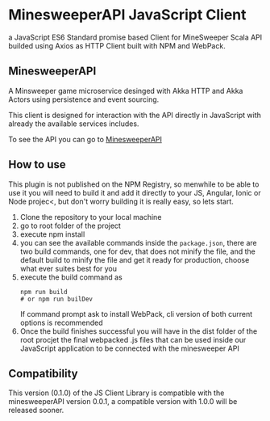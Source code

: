 # MinesweeperAPI JavaScript Client

a JavaScript ES6 Standard promise based Client for MineSweeper Scala API builded using Axios as HTTP Client built with NPM and WebPack.

## MinesweeperAPI

A Minsweeper game microservice desinged with Akka HTTP and Akka Actors using persistence and event sourcing.

This client is designed for interaction with the API directly in JavaScript with already the available services includes.

To see the API you can go to
[MinesweeperAPI](https://github.com/david93111/minesweeperAPI)

## How to use

This plugin is not published on the NPM Registry, so menwhile to be able to use it you will need to build it and add it directly to your JS, Angular, Ionic or Node projec<, but don't worry building it is really easy, so lets start.

1. Clone the repository to your local machine
2. go to root folder of the project
3. execute npm install
4. you can see the available commands inside the `package.json`,
   there are two build commands, one for dev, that does not minify the file, and the default build to minify the file and get it ready for production, choose what ever suites best for you
5. execute the build command as 
   ```
   npm run build 
   # or npm run builDev
   ```
   If command prompt ask to install WebPack, cli version of both current options is recommended
6. Once the build finishes successful you will have in the dist    folder of the root procjet the final webpacked .js files
   that can be used inside our JavaScript application to be connected with the minesweeper API

## Compatibility

This version (0.1.0) of the JS Client Library is compatible with the minesweeperAPI version 0.0.1, a compatible version with 1.0.0 will be released sooner. 

